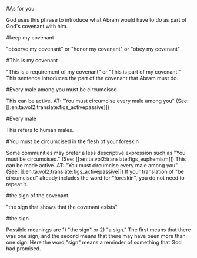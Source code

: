 #As for you

God uses this phrase to introduce what Abram would have to do as part of God's covenant with him.

#keep my covenant

"observe my covenant" or "honor my covenant" or "obey my covenant"

#This is my covenant

"This is a requirement of my covenant" or "This is part of my covenant." This sentence introduces the part of the covenant that Abram must do.

#Every male among you must be circumcised

This can be active. AT: "You must circumcise every male among you" (See: [[:en:ta:vol2:translate:figs_activepassive]])

#Every male

This refers to human males.

#You must be circumcised in the flesh of your foreskin

Some communities may prefer a less descriptive expression such as "You must be circumcised." (See: [[:en:ta:vol2:translate:figs_euphemism]]) This can be made active. AT: "You must circumcise every male among you" (See: [[:en:ta:vol2:translate:figs_activepassive]]) If your translation of "be circumcised" already includes the word for "foreskin", you do not need to repeat it.

#the sign of the covenant

"the sign that shows that the covenant exists"

#the sign

Possible meanings are 1) "the sign" or 2) "a sign." The first means that there was one sign, and the second means that there may have been more than one sign. Here the word "sign" means a reminder of something that God had promised.